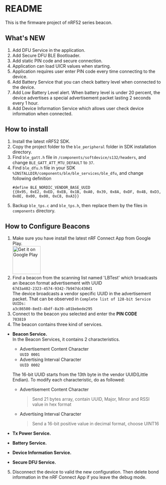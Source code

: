 # README

This is the firmware project of nRF52 series beacon.

## What's NEW

1. Add DFU Service in the application.
2. Add Secure DFU BLE Bootloader.
3. Add static PIN code and secure connection.
4. Application can load UICR values when starting.
5. Application requires user enter PIN code every time connecting to the device.   
6. Add Battery Service that you can check battery level when connected to the device.
7. Add Low Battery Level alert. When battery level is under 20 percent, the device advertises a special advertisement packet lasting 2 seconds every 1 hour.
8. Add Device Information Service which allows user check device information when connected.

## How to install

1. Install the latest nRF52 SDK.
2. Copy the project folder to the `ble_peripheral` folder in SDK installation directory.
3. Find `ble_gatt.h` file in `/components/softdevice/s132/headers`, and change `BLE_GATT_ATT_MTU_DEFAULT` to `37`.
4. Find `ble_dfu.h` file in your SDK `%INSTALLDIR/components/ble/ble_services/ble_dfu`, and change following definition
   ```
   #define BLE_NORDIC_VENDOR_BASE_UUID
   {{0x95, 0xE2, 0xED, 0xEB, 0x1B, 0xA0, 0x39, 0x8A, 0xDF, 0x4B, 0xD3, 0x8E, 0x00, 0x00, 0xC8, 0xA3}}  
   ```  
5. Backup `ble_tps.c` and `ble_tps.h`, then replace them by the files in `components` directory.

## How to Configure Beacons

1. Make sure you have install the latest nRF Connect App from Google Play.  
<a href='https://play.google.com/store/apps/details?id=no.nordicsemi.android.mcp&pcampaignid=MKT-Other-global-all-co-prtnr-py-PartBadge-Mar2515-1'><img style='width:90px' alt='Get it on Google Play' src='https://play.google.com/intl/en_us/badges/images/generic/en_badge_web_generic.png'/></a>  
2. Find a beacon from the scanning list named 'LBTest' which broadcasts an ibeacon format advertisement with UUID  
   `67d3a402-2323-4574-9342-7b947dc430d1`  
   The device broadcasts a vendor specific UUID in the advertisement packet. That can be observed in `Complete list of 128-bit Service UUIDs:`  
   `a3c86500-8ed3-4bdf-8a39-a01bebede295`  
3. Connect to the beacon you selected and enter the **PIN CODE**  
   `703819`
4. The beacon contains three kind of services.  
* **Beacon Service.**  
   In the Beacon Services, it contains 2 characteristics.  
   * Advertisement Content Character  
     `UUID 0001`   
   * Advertising Interval Character  
     `UUID 0002`   

   The 16-bit UUID starts from the 13th byte in the vendor UUID(Little Endian). To modify each characteristic, do as followed:  
   * Advertisement Content Character  
     >Send 21 bytes array, contain UUID, Major, Minor and RSSI value in hex format  
   * Advertising Interval Character  
     >Send a 16-bit positive value in decimal format, choose UINT16  
* **Tx Power Service.**   
* **Battery Service.**   
* **Device Information Service.**   
* **Secure DFU Service.**   
5. Disconnect the device to valid the new configuration. Then delete bond information in the nRF Connect App if you leave the debug mode.
